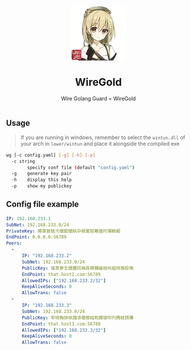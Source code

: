 <div align="center">
  <img src=".github/rikka.png" width = "150" height = "150" alt="WireGold-Rikka"><br>
  <h1>WireGold</h1>
  Wire Golang Guard = WireGold<br><br>
</div>

## Usage
> If you are running in windows, remember to select the `wintun.dll` of your arch in `lower/wintun` and place it alongside the compiled exe
```bash
wg [-c config.yaml] [-g] [-h] [-p]
  -c string
        specify conf file (default "config.yaml")
  -g    generate key pair
  -h    display this help
  -p    show my publickey
```

## Config file example
```yaml
IP: 192.168.233.1
SubNet: 192.168.233.0/24
PrivateKey: 暲菉斂狧污爉窫擸紈卆帞蔩慈睠庮扝憚瞼縀
EndPoint: 0.0.0.0:56789
Peers:
  -
      IP: "192.168.233.2"
      SubNet: 192.168.233.0/24
      PublicKey: 徯萃嵾爻燸攗窍褃冔蒔犡緇袿屿組待族砇嘀
      EndPoint: that.host2.com:56789
      AllowedIPs: ["192.168.233.2/32"]
      KeepAliveSeconds: 0
      AllowTrans: false
  -
      IP: "192.168.233.3"
      SubNet: 192.168.233.0/24
      PublicKey: 牢喨粷詸衭譛浾蘹櫠砙杹蟫瑳叩刋橋経挵蘀
      EndPoint: that.host3.com:56789
      AllowedIPs: ["192.168.233.3/32"]
      KeepAliveSeconds: 0
      AllowTrans: false
```
